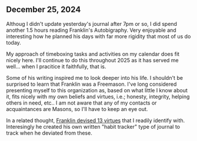 ## December 25, 2024

Althoug I didn't update yesterday's journal after 7pm or so, I did spend another 1.5 hours reading Franklin's Autobigraphy. Very enjoyable and interesting how he planned his days with far more rigidity that most of us do today. 

My approach of timeboxing tasks and activities on my calendar does fit nicely here. I'll continue to do this throughout 2025 as it has served me well... when I pracitice it faithfully, that is.

Some of his writing inspired me to look deeper into his life. I shouldn't be surprised to learn that Franklin was a Freemason. I've long considered presenting myself to this organization as, based on what little I know about it, fits nicely with my own beliefs and virtues, i.e.; honesty, integrity, helping others in need, etc.. I am not aware that any of my contacts or acquaintances are Masons, so I'll have to keep an eye out.

In a related thought, [Franklin devised 13 virtues](https://fs.blog/the-thirteen-virtues/) that I readily identify with. Interesingly he created his own written "habit tracker" type of journal to track when he deviated from these. 
